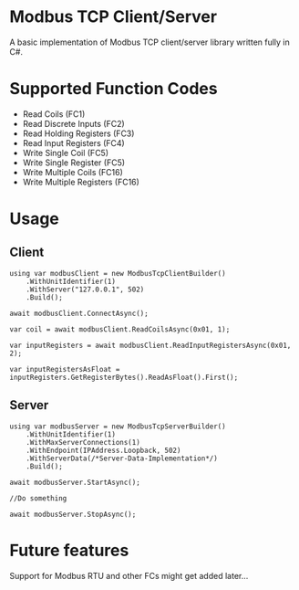 # Modbus TCP Client/Server 

A basic implementation of Modbus TCP client/server library written fully in C#.

# Supported Function Codes

* Read Coils (FC1)
* Read Discrete Inputs (FC2)
* Read Holding Registers (FC3)
* Read Input Registers (FC4)
* Write Single Coil (FC5)
* Write Single Register (FC5)
* Write Multiple Coils (FC16)
* Write Multiple Registers (FC16) 

# Usage

## Client

```
using var modbusClient = new ModbusTcpClientBuilder()
	.WithUnitIdentifier(1)
    .WithServer("127.0.0.1", 502)
    .Build();

await modbusClient.ConnectAsync();

var coil = await modbusClient.ReadCoilsAsync(0x01, 1);

var inputRegisters = await modbusClient.ReadInputRegistersAsync(0x01, 2);

var inputRegistersAsFloat = inputRegisters.GetRegisterBytes().ReadAsFloat().First();

```

## Server

```
using var modbusServer = new ModbusTcpServerBuilder()
	.WithUnitIdentifier(1)
    .WithMaxServerConnections(1)
    .WithEndpoint(IPAddress.Loopback, 502)
    .WithServerData(/*Server-Data-Implementation*/)
    .Build();

await modbusServer.StartAsync();

//Do something

await modbusServer.StopAsync();
```

# Future features

Support for Modbus RTU and other FCs might get added later...